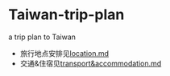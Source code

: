 # Taiwan-trip-plan
a trip plan to Taiwan
* 旅行地点安排见[location.md](./location.md)
* 交通&住宿见[transport&accommodation.md](./transport&accommodation.md)